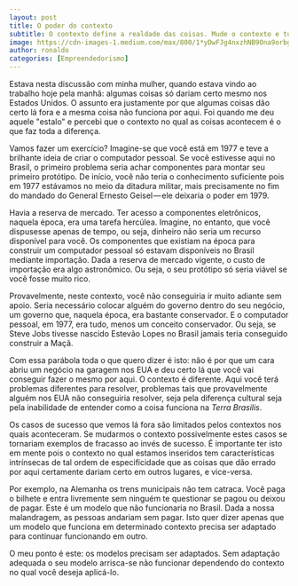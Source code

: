 ```yaml
---
layout: post
title: O poder do contexto
subtitle: O contexto define a realdade das coisas. Mude o contexto e tudo muda.
image: https://cdn-images-1.medium.com/max/800/1*yDwFJg4nxzhNB9Ona9orbg.jpeg
author: ronaldo
categories: [Empreendedorismo]
---
```


Estava nesta discussão com minha mulher, quando estava vindo ao
trabalho hoje pela manhã: algumas coisas só dariam certo mesmo nos
Estados Unidos. O assunto era justamente por que algumas coisas dão
certo lá fora e a mesma coisa não funciona por aqui. Foi quando me deu
aquele "estalo" e percebi que o contexto no qual as coisas acontecem é
o que faz toda a diferença.

Vamos fazer um exercício? Imagine-se que você está em 1977 e teve a
brilhante ideia de criar o computador pessoal. Se você estivesse aqui
no Brasil, o primeiro problema seria achar componentes para montar seu
primeiro protótipo. De início, você não teria o conhecimento
suficiente pois em 1977 estávamos no meio da ditadura militar, mais
precisamente no fim do mandado do General Ernesto Geisel — ele
deixaria o poder em 1979.

Havia a reserva de mercado. Ter acesso a componentes eletrônicos,
naquela época, era uma tarefa hercúlea. Imagine, no entanto, que você
dispusesse apenas de tempo, ou seja, dinheiro não seria um recurso
disponível para você. Os componentes que existiam na época para
construir um computador pessoal só estavam disponíveis no Brasil
mediante importação. Dada a reserva de mercado vigente, o custo de
importação era algo astronômico. Ou seja, o seu protótipo só seria
viável se você fosse muito rico.

Provavelmente, neste contexto, você não conseguiria ir muito adiante sem
apoio. Seria necessário colocar alguém do governo dentro do seu negócio,
um governo que, naquela época, era bastante conservador. E o computador
pessoal, em 1977, era tudo, menos um conceito conservador. Ou seja, se
Steve Jobs tivesse nascido Estevão Lopes no Brasil jamais teria
conseguido construir a Maçã.

Com essa parábola toda o que quero dizer é isto: não é por que um cara
abriu um negócio na garagem nos EUA e deu certo lá que você vai
conseguir fazer o mesmo por aqui. O contexto é diferente. Aqui você terá
problemas diferentes para resolver, problemas tais que provavelmente
alguém nos EUA não conseguiria resolver, seja pela diferença cultural
seja pela inabilidade de entender como a coisa funciona na *Terra
Brasilis*.

Os casos de sucesso que vemos lá fora são limitados pelos contextos nos
quais aconteceram. Se mudarmos o contexto possivelmente estes casos se
tornariam exemplos de fracasso ao invés de sucesso. É importante ter
isto em mente pois o contexto no qual estamos inseridos tem
características intrínsecas de tal ordem de especificidade que as coisas
que dão errado por aqui certamente dariam certo em outros lugares, e
vice-versa.

Por exemplo, na Alemanha os trens municipais não tem catraca. Você paga
o bilhete e entra livremente sem ninguém te questionar se pagou ou
deixou de pagar. Este é um modelo que não funcionaria no Brasil. Dada a
nossa malandragem, as pessoas andariam sem pagar. Isto quer dizer apenas
que um modelo que funciona em determinado contexto precisa ser adaptado
para continuar funcionando em outro.

O meu ponto é este: os modelos precisam ser adaptados. Sem adaptação
adequada o seu modelo arrisca-se não funcionar dependendo do contexto
no qual você deseja aplicá-lo.
